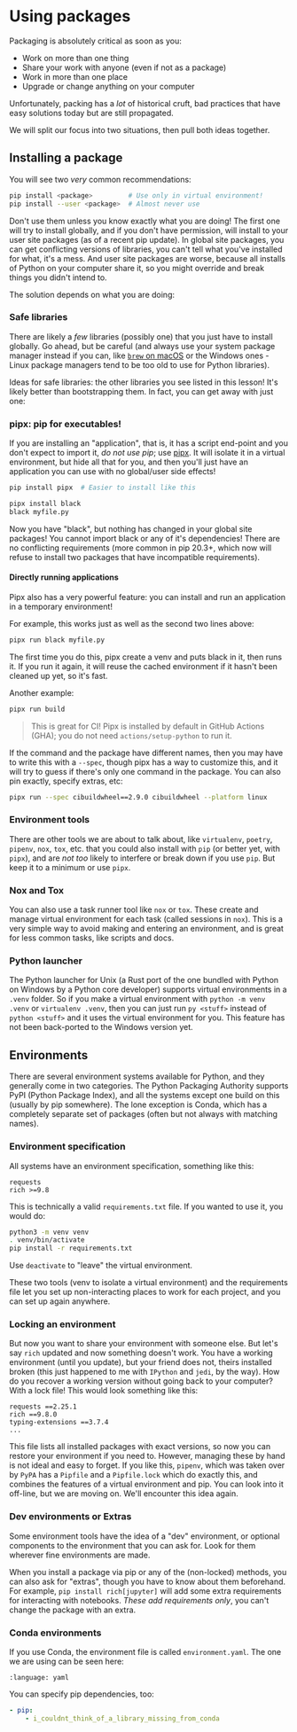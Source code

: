 # Using packages

Packaging is absolutely critical as soon as you:

- Work on more than one thing
- Share your work with anyone (even if not as a package)
- Work in more than one place
- Upgrade or change anything on your computer

Unfortunately, packing has a _lot_ of historical cruft, bad practices that have
easy solutions today but are still propagated.

We will split our focus into two situations, then pull both ideas together.

## Installing a package

You will see two _very_ common recommendations:

```bash
pip install <package>         # Use only in virtual environment!
pip install --user <package>  # Almost never use
```

Don't use them unless you know exactly what you are doing! The first one will
try to install globally, and if you don't have permission, will install to your
user site packages (as of a recent pip update). In global site packages, you can
get conflicting versions of libraries, you can't tell what you've installed for
what, it's a mess. And user site packages are worse, because all installs of
Python on your computer share it, so you might override and break things you
didn't intend to.

The solution depends on what you are doing:

### Safe libraries

There are likely a _few_ libraries (possibly one) that you just have to install
globally. Go ahead, but be careful (and always use your system package manager
instead if you can, like [`brew` on macOS](https://brew.sh) or the Windows
ones - Linux package managers tend to be too old to use for Python libraries).

Ideas for safe libraries: the other libraries you see listed in this lesson!
It's likely better than bootstrapping them. In fact, you can get away with just
one:

### pipx: pip for executables!

If you are installing an "application", that is, it has a script end-point and
you don't expect to import it, _do not use pip_; use
[pipx](https://pypa.github.io/pipx/). It will isolate it in a virtual
environment, but hide all that for you, and then you'll just have an application
you can use with no global/user side effects!

```bash
pip install pipx  # Easier to install like this

pipx install black
black myfile.py
```

Now you have "black", but nothing has changed in your global site packages! You
cannot import black or any of it's dependencies! There are no conflicting
requirements (more common in pip 20.3+, which now will refuse to install two
packages that have incompatible requirements).

#### Directly running applications

Pipx also has a very powerful feature: you can install and run an application in
a temporary environment!

For example, this works just as well as the second two lines above:

```bash
pipx run black myfile.py
```

The first time you do this, pipx create a venv and puts black in it, then runs
it. If you run it again, it will reuse the cached environment if it hasn't been
cleaned up yet, so it's fast.

Another example:

```bash
pipx run build
```

> This is great for CI! Pipx is installed by default in GitHub Actions (GHA);
> you do not need `actions/setup-python` to run it.

If the command and the package have different names, then you may have to write
this with a `--spec`, though pipx has a way to customize this, and it will try
to guess if there's only one command in the package. You can also pin exactly,
specify extras, etc:

```bash
pipx run --spec cibuildwheel==2.9.0 cibuildwheel --platform linux
```

### Environment tools

There are other tools we are about to talk about, like `virtualenv`, `poetry`,
`pipenv`, `nox`, `tox`, etc. that you could also install with `pip` (or better
yet, with `pipx`), and are _not too_ likely to interfere or break down if you
use `pip`. But keep it to a minimum or use `pipx`.

### Nox and Tox

You can also use a task runner tool like `nox` or `tox`. These create and manage
virtual environment for each task (called sessions in `nox`). This is a very
simple way to avoid making and entering an environment, and is great for less
common tasks, like scripts and docs.

### Python launcher

The Python launcher for Unix (a Rust port of the one bundled with Python on
Windows by a Python core developer) supports virtual environments in a `.venv`
folder. So if you make a virtual environment with `python -m venv .venv` or
`virtualenv .venv`, then you can just run `py <stuff>` instead of
`python <stuff>` and it uses the virtual environment for you. This feature has
not been back-ported to the Windows version yet.

## Environments

There are several environment systems available for Python, and they generally
come in two categories. The Python Packaging Authority supports PyPI (Python
Package Index), and all the systems except one build on this (usually by pip
somewhere). The lone exception is Conda, which has a completely separate set of
packages (often but not always with matching names).

### Environment specification

All systems have an environment specification, something like this:

```
requests
rich >=9.8
```

This is technically a valid `requirements.txt` file. If you wanted to use it,
you would do:

```bash
python3 -m venv venv
. venv/bin/activate
pip install -r requirements.txt
```

Use `deactivate` to "leave" the virtual environment.

These two tools (venv to isolate a virtual environment) and the requirements
file let you set up non-interacting places to work for each project, and you can
set up again anywhere.

### Locking an environment

But now you want to share your environment with someone else. But let's say
`rich` updated and now something doesn't work. You have a working environment
(until you update), but your friend does not, theirs installed broken (this just
happened to me with `IPython` and `jedi`, by the way). How do you recover a
working version without going back to your computer? With a lock file! This
would look something like this:

```
requests ==2.25.1
rich ==9.8.0
typing-extensions ==3.7.4
...
```

This file lists all installed packages with exact versions, so now you can
restore your environment if you need to. However, managing these by hand is not
ideal and easy to forget. If you like this, `pipenv`, which was taken over by
`PyPA` has a `Pipfile` and a `Pipfile.lock` which do exactly this, and combines
the features of a virtual environment and pip. You can look into it off-line,
but we are moving on. We'll encounter this idea again.

### Dev environments or Extras

Some environment tools have the idea of a "dev" environment, or optional
components to the environment that you can ask for. Look for them wherever fine
environments are made.

When you install a package via pip or any of the (non-locked) methods, you can
also ask for "extras", though you have to know about them beforehand. For
example, `pip install rich[jupyter]` will add some extra requirements for
interacting with notebooks. _These add requirements only_, you can't change the
package with an extra.

### Conda environments

If you use Conda, the environment file is called `environment.yaml`. The one we
are using can be seen here:

```{literalinclude} ../../environment.yml
:language: yaml
```

You can specify pip dependencies, too:

```yaml
- pip:
    - i_couldnt_think_of_a_library_missing_from_conda
```
